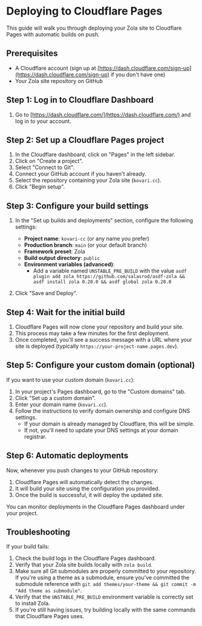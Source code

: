 # Deploying to Cloudflare Pages

This guide will walk you through deploying your Zola site to Cloudflare Pages with automatic builds on push.

## Prerequisites

- A Cloudflare account (sign up at [https://dash.cloudflare.com/sign-up](https://dash.cloudflare.com/sign-up) if you don't have one)
- Your Zola site repository on GitHub

## Step 1: Log in to Cloudflare Dashboard

1. Go to [https://dash.cloudflare.com/](https://dash.cloudflare.com/) and log in to your account.

## Step 2: Set up a Cloudflare Pages project

1. In the Cloudflare dashboard, click on "Pages" in the left sidebar.
2. Click on "Create a project".
3. Select "Connect to Git".
4. Connect your GitHub account if you haven't already.
5. Select the repository containing your Zola site (`kovari.cc`).
6. Click "Begin setup".

## Step 3: Configure your build settings

1. In the "Set up builds and deployments" section, configure the following settings:

   - **Project name**: `kovari-cc` (or any name you prefer)
   - **Production branch**: `main` (or your default branch)
   - **Framework preset**: Zola
   - **Build output directory**: `public`
   - **Environment variables (advanced)**:
     - Add a variable named `UNSTABLE_PRE_BUILD` with the value `asdf plugin add zola https://github.com/salasrod/asdf-zola && asdf install zola 0.20.0 && asdf global zola 0.20.0`

2. Click "Save and Deploy".

## Step 4: Wait for the initial build

1. Cloudflare Pages will now clone your repository and build your site.
2. This process may take a few minutes for the first deployment.
3. Once completed, you'll see a success message with a URL where your site is deployed (typically `https://your-project-name.pages.dev`).

## Step 5: Configure your custom domain (optional)

If you want to use your custom domain (`kovari.cc`):

1. In your project's Pages dashboard, go to the "Custom domains" tab.
2. Click "Set up a custom domain".
3. Enter your domain name (`kovari.cc`).
4. Follow the instructions to verify domain ownership and configure DNS settings.
   - If your domain is already managed by Cloudflare, this will be simple.
   - If not, you'll need to update your DNS settings at your domain registrar.

## Step 6: Automatic deployments

Now, whenever you push changes to your GitHub repository:

1. Cloudflare Pages will automatically detect the changes.
2. It will build your site using the configuration you provided.
3. Once the build is successful, it will deploy the updated site.

You can monitor deployments in the Cloudflare Pages dashboard under your project.

## Troubleshooting

If your build fails:

1. Check the build logs in the Cloudflare Pages dashboard.
2. Verify that your Zola site builds locally with `zola build`.
3. Make sure all Git submodules are properly committed to your repository. If you're using a theme as a submodule, ensure you've committed the submodule reference with `git add themes/your-theme && git commit -m "Add theme as submodule"`.
4. Verify that the `UNSTABLE_PRE_BUILD` environment variable is correctly set to install Zola.
5. If you're still having issues, try building locally with the same commands that Cloudflare Pages uses.
